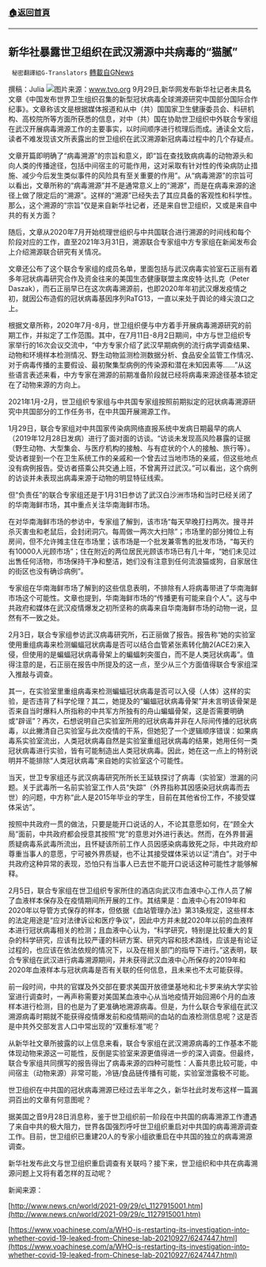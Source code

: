 ###  [:house:返回首頁](https://github.com/ourhimalayas/txt)
---


## 新华社暴露世卫组织在武汉溯源中共病毒的“猫腻”
` 秘密翻譯組G-Translators` [轉載自GNews](https://gnews.org/zh-hans/1563185/)

撰稿：Julia
![](https://assets.gnews.org/wp-content/uploads/2021/09/covid19-1-1-1.jpg)图片来源：www.tvo.org
9月29日,新华网发布新华社记者未具名文章《中国发布世界卫生组织召集的新型冠状病毒全球溯源研究中国部分国际合作纪事》。文章称该文是根据媒体报道和从中（共）国国家卫生健康委员会、科研机构、高校院所等方面所获悉的信息，对中（共）国在协助世卫组织中外联合专家组在武汉开展病毒溯源工作的主要事实，以时间顺序进行梳理后而成。通读全文后，读者不难发现该文所表露出的世卫组织在武汉溯源新冠病毒过程中的几个存疑点。

文章开篇即明确了“病毒溯源”的宗旨和意义，即“旨在查找致病病毒的动物源头和向人类的传播途径，包括中间宿主的可能作用，这对采取有针对性的传染病防止措施、减少今后发生类似事件的风险具有至关重要的作用”。从“病毒溯源”的宗旨可以看出，文章所称的“病毒溯源”并不是通常意义上的“溯源”，而是在病毒来源的途径上做了限定后的“溯源”。这样的“溯源”已经失去了其应具备的客观性和科学性。那么，这个溯源的“宗旨”仅是来自新华社记者，还是来自世卫组织，又或是来自中共的有关方面？

随后，文章从2020年7月开始梳理世组织与中共国联合进行溯源的时间线和每个阶段对应的工作，直至2021年3月31日，溯源联合专家组中方专家组在新闻发布会上介绍溯源联合研究有关情况。

文章还公布了这个联合专家组的成员名单，里面包括与武汉病毒实验室石正丽有着多年冠状病毒研究合作及资金往来的美国生态健康联盟主席皮特·达扎克（Peter Daszak），而石正丽早已在这次病毒溯源前，也即2020年年初武汉爆发疫情之初，就因公布造假的冠状病毒基因序列RaTG13，一直以来处于舆论的峰尖浪口之上。

根据文章所称，2020年7月-8月，世卫组织便与中方着手开展病毒溯源研究的前期工作，并拟定了工作范围。其中，在7月11日-8月2日期间，中方与世卫组织专家举行的16次会议交流中，“中方专家介绍了武汉早期病例的流行病学调查结果、动物和环境样本检测情况、野生动物监测检测数据分析、食品安全监管工作情况、对于病毒传播的主要假设、最初聚集型病例的传染源和潜在未知因素等……”从这些语言表述来看，中方专家在溯源的前期准备阶段就已经将病毒来源途径基本锁定在了动物来源的方向上。

2021年1月-2月，世卫组织专家组与中共国专家组按照前期拟定的冠状病毒溯源研究中共国部分的工作任务书，在中共国开展溯源工作。

1月29日，联合专家组对中共国家传染病网络直报系统中发病日期最早的病人（2019年12月28日发病）进行了面对面的访谈。“访谈未发现高风险暴露的证据（野生动物、大型集会、与医疗机构的接触、与有症状的个人的接触、旅行等）。受访者提到一个在卫生系统工作的亲戚和一个曾去过当地市场的亲戚，但这些地点没有病例报告。受访者搭乘公共交通上班，不曾离开过武汉。”可以看出，这个病例的访谈并未表现出病毒来源于动物的明显特征线索。

但“负责任”的联合专家组还是于1月31日参访了武汉白沙洲市场和当时已经关闭了的华南海鲜市场，其中重点关注华南海鲜市场。

在对华南海鲜市场的参访中，专家组了解到，该市场“每天早晚打扫两次。搜寻并杀灭害虫和老鼠后，会封闭洞穴。每周做一两次大扫除”；市场里的部分摊位上有房间，但不允许摊主住在市场里；该市场是一个批发兼零售的批发市场，“每天约有10000人光顾市场”；住在附近的两位居民光顾该市场已有几十年，“她们未见过出售任何活物，市场保持干净和整洁，她们没有注意到任何流浪猫或狗，自家居住的街区也没有确诊病例”。

专家组在华南海鲜市场了解到的这些信息表明，不排除有人将病毒带进了华南海鲜市场这个可能性。文章也提到，华南海鲜市场的“传播更有可能来自个人”。这与中共政府和媒体在武汉疫情爆发之初所坚称的病毒来自华南海鲜市场的动物一说，显然有不一致之处。

2月3日，联合专家组参访武汉病毒研究所，石正丽做了报告。报告称“她的实验室使用重组病毒来检测蝙蝠冠状病毒是否可以结合血管紧张素转化酶2(ACE2)来入侵，但使用的是蝙蝠冠状病毒骨架上的蝙蝠刺突蛋白，而不是人类冠状病毒”。值得注意的是，石正丽在报告中所提及的这一点，至少从三个方面值得联合专家组深入推敲与调查。

其一，在实验室里重组病毒来检测蝙蝠冠状病毒是否可以入侵（人体）这样的实验，是否违背了科学伦理？其二，她提及的“蝙蝠冠状病毒骨架”并未言明该骨架是否来自当时爆料人所指称的中共军方所独有的舟山蝙蝠骨架，这是否需要明确或“辟谣”？再次，石想说明自己实验室所用的冠状病毒并非在人际间传播的冠状病毒，以此撇清自己实验室与此次疫情的干系，但她犯了一个逻辑顺序错误：如果病毒系实验室流出，人类冠状病毒自然是实验室重组冠状病毒的结果，她用任何一类冠状病毒进行实验，皆有可能制造出人类冠状病毒。因此，她在这一点上的特别说明并不能排除“人类冠状病毒”来自她的实验室这个可能性。

当天，世卫专家组还与武汉病毒研究所所长王延轶探讨了病毒（实验室）泄漏的问题。关于武毒所一名前实验室工作人员“失踪”（外界指称其因感染冠状病毒而去世）的问题，中方称“此人是2015年毕业的学生，目前在其他省份工作，不接受媒体采访”。

按照中共政府一贯的做法，只要是能开口说话的人，不论其意愿如何，在“顾全大局”面前，中共政府都会授意其按照“党”的意思对外进行表达。然而，在外界普遍质疑病毒系武毒所流出，且怀疑该所前工作人员因感染病毒致死之际，中共政府却尊重当事人的意愿，宁可被外界质疑，也不让其接受媒体采访以证“清白”。对于中共政府这种异常的表现，恐怕只有当事人已去世不能开口说话这种可能性才能够解释。

2月5日，联合专家组在世卫组织专家所住的酒店向武汉市血液中心工作人员了解了血液样本保存及在疫情期间所开展的工作。其结果是：血液中心有2019年和2020年以导管方式保存的样本，但依据《血站管理办法》第31条规定，这些样本的法定用途是“应对法律诉讼和医疗争议”，因此中方并未就2020年以前的血液样本进行冠状病毒相关的检测；且血液中心认为，“科学研究，特别是比较重大的复杂的科学研究，应该有比较严谨的科研方案、研究内容和技术路线，应该是有论证过程的，也应该在依法依规的情况下，以及在相关部门的指导下进行。”这表明，联合专家组在武汉进行病毒溯源期间，并未获得武汉血液中心所保存的2019年和2020年血液样本与冠状病毒是否有关联的任何信息，且未来也不太可能获得。

前一段时间，中共的官媒及外交部在要求美国开放德堡基地和北卡罗来纳大学实验室进行调查时，一再声称需要对美国某血液中心从当地疫情开始回溯6个月的血液样本进行检测，目的也是为了更准确地溯源病毒。但是，为什么联合专家组在武汉溯源病毒时期就不能获得疫情爆发前和疫情期间的血站的血液检测信息呢？这是否是中共外交部发言人口中常出现的“双重标准”呢？

从新华社文章所披露的以上信息来看，联合专家组在武汉溯源病毒的工作基本不能体现动物来源这一可能性，反倒是实验室来源更值得进一步的深入调查。但最终，联合专家组共同撰写的报告得出了病毒来源的四种可能性：人畜共患比较可能，中间宿主（动物来源）非常可能，冷链/食品链传播有可能，实验室泄露极不可能。

世卫组织在中共国的冠状病毒溯源已经过去半年之久，新华社此时发布这样一篇漏洞百出的文章有何意图呢？

据美国之音9月28日消息称，鉴于世卫组织前一阶段在中共国的病毒溯源工作遭遇了来自中共的极大阻力，世界各国强烈呼吁世卫组织重启对中共国的病毒溯源调查工作。目前，世卫组织已重建20人的专家小组欲重启在中共国的独立的病毒溯源调查。

新华社发布此文与世卫组织重启调查有关联吗？接下来，世卫组织和中共在病毒溯源问题上又将有着怎样的互动呢？

新闻来源：

[http://www.news.cn/world/2021-09/29/c\_1127915001.htm](http://www.news.cn/world/2021-09/29/c_1127915001.htm)

[https://www.voachinese.com/a/WHO-is-restarting-its-investigation-into-whether-covid-19-leaked-from-Chinese-lab-20210927/6247447.html](https://www.voachinese.com/a/WHO-is-restarting-its-investigation-into-whether-covid-19-leaked-from-Chinese-lab-20210927/6247447.html)

